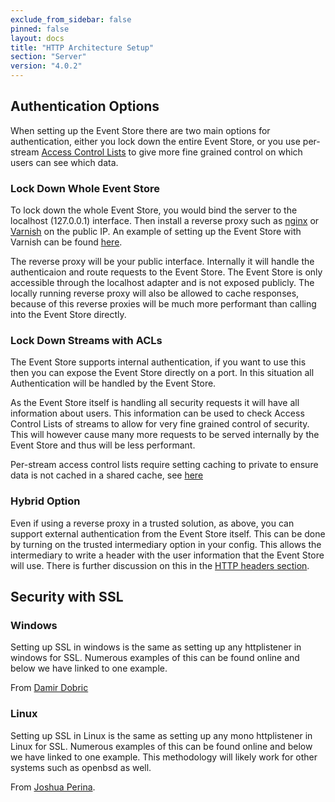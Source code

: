 ```yaml
---
exclude_from_sidebar: false
pinned: false
layout: docs
title: "HTTP Architecture Setup"
section: "Server"
version: "4.0.2"
---
```


## Authentication Options

When setting up the Event Store there are two main options for authentication, either you lock down the entire Event Store, or you use per-stream [Access Control Lists](../access-control-lists) to give more fine grained control on which users can see which data.

### Lock Down Whole Event Store

To lock down the whole Event Store, you would bind the server to the localhost (127.0.0.1) interface. Then install a reverse proxy such as [nginx](http://nginx.org) or [Varnish](https://www.varnish-cache.org) on the public IP. An example of setting up the Event Store with Varnish can be found [here](../setting-up-varnish-in-linux).

The reverse proxy will be your public interface. Internally it will handle the authenticaion and route requests to the Event Store. The Event Store is only accessible through the localhost adapter and is not exposed publicly. The locally running reverse proxy will also be allowed to cache responses, because of this reverse proxies will be much more performant than calling into the Event Store directly.

### Lock Down Streams with ACLs

The Event Store supports internal authentication, if you want to use this then you can expose the Event Store directly on a port. In this situation all Authentication will be handled by the Event Store. 

As the Event Store itself is handling all security requests it will have all information about users. This information can be used to check Access Control Lists of streams to allow for very fine grained control of security. This will however cause many more requests to be served internally by the Event Store and thus will be less performant.

<span class="note">Per-stream access control lists require setting caching to private to ensure data is not cached in a shared cache, see [here](http://www.w3.org/Protocols/rfc2616/rfc2616-sec14.html#sec14.9.1)</span>

### Hybrid Option

Even if using a reverse proxy in a trusted solution, as above, you can support external authentication from the Event Store itself. This can be done by turning on the trusted intermediary option in your config. This allows the intermediary to write a header with the user information that the Event Store will use. There is further discussion on this in the [HTTP headers section](/docs/http-api/latest/optional-http-headers).

## Security with SSL

### Windows

Setting up SSL in windows is the same as setting up any httplistener in windows for SSL. Numerous examples of this can be found online and below we have linked to one example.

From [Damir Dobric](http://developers.de/blogs/damir_dobric/archive/2006/08/01/897.aspx)

### Linux

Setting up SSL in Linux is the same as setting up any mono httplistener in Linux for SSL. Numerous examples of this can be found online and below we have linked to one example. This methodology will likely work for other systems such as openbsd as well.

From [Joshua Perina](http://joshua.perina.com/geo/post/using-ssl-https-with-mono-httplistener).
